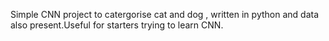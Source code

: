 Simple CNN project to catergorise cat and dog , written in python and data also present.Useful for starters trying to learn CNN.
